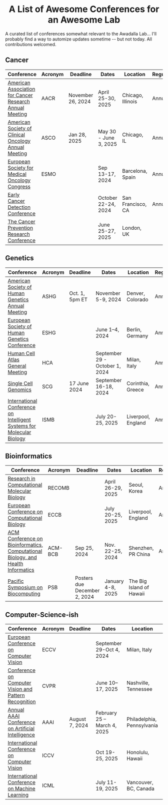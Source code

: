 <div align="center">
<h1>A List of Awesome Conferences for an Awesome Lab</h1>
</div>
A curated list of conferences somewhat relevant to the Awadalla Lab... I'll probably find a way to automize updates sometime -- but not today. 
All contributions welcomed. 

## Cancer

| Conference                                                   | Acronym | Deadline     | Dates                 | Location              | Regularity |
| ------------------------------------------------------------ | ------- | ------------ | --------------------- | --------------------- | ---------- |
| [American Association for Cancer Research Annual Meeting](https://www.aacr.org/meeting/aacr-annual-meeting-2024/) | AACR    | November 26, 2024 | April 25-30, 2025     | Chicago, Illinois | Annual     |
| [American Society of Clinical Oncology Annual Meeting](https://conferences.asco.org/am/attend) | ASCO    | Jan 28, 2025 | May 30 - June 3, 2025 | Chicago, IL           | Annual     |
| [European Society for Medical Oncology Congress](https://www.esmo.org/meeting-calendar/esmo-congress-2024) | ESMO    |              | Sep 13-17, 2024       | Barcelona, Spain      | Annual     |
| [Early Cancer Detection Conference](https://www.earlydetectionresearch.com/) |         |              | October 22-24, 2024   | San Francisco, CA     | Annual     |
| [The Cancer Prevention Research Conference](https://www.cancerresearchuk.org/funding-for-researchers/research-events-and-conferences/the-cancer-prevention-research-conference-2024) |         |              | June 25-27, 2025      | London, UK            |            |

## Genetics

| Conference                                                   | Acronym | Deadline       | Dates                          | Location           | Regularity |
| ------------------------------------------------------------ | ------- | -------------- | ------------------------------ | ------------------ | ---------- |
| [American Society of Human Genetics Annual Meeting](https://www.ashg.org/meetings/2024meeting/) | ASHG    | Oct. 1, 5pm ET | November 5-9, 2024             | Denver, Colorado   | Annual     |
| [European Society of Human Genetics Conference](https://2024.eshg.org/) | ESHG    |                | June 1–4, 2024                 | Berlin, Germany    | Annual     |
| [Human Cell Atlas General Meeting](https://events.humancellatlas.org/2024GM) | HCA     |                | September 29 - October 1, 2024 | Milan, Italy       | Annual     |
| [Single Cell Genomics](https://conferences.weizmann.ac.il/SCG2024/) | SCG     | 17 June 2024   | September 16-18, 2024          | Corinthia, Greece  | Annual     |
| [International Conference on Intelligent Systems for Molecular Biology](https://www.iscb.org/ismb2024/home) | ISMB    |                | July 20-25, 2025               | Liverpool, England | Annual     |

## Bioinformatics

| Conference                                                   | Acronym | Deadline                     | Dates             | Location                 | Regularity |
| ------------------------------------------------------------ | ------- | ---------------------------- | ----------------- | ------------------------ | ---------- |
| [Research in Computational Molecular Biology](https://recomb.org/recomb2024/) | RECOMB  |                              | April 26-29, 2025 | Seoul, Korea             | Annual     |
| [European Conference on Computational Biology](https://www.iscb.org/ismbeccb2025/home) | ECCB    |                              | July 20-25, 2025  | Liverpool, England       | Annual     |
| [ACM Conference on Bioinformatics, Computational Biology, and Health Informatics](https://acm-bcb.org/) | ACM-BCB | Sep 25, 2024                 | Nov. 22-25, 2024  | Shenzhen, PR China       | Annual     |
| [Pacific Symposium on Biocomputing](https://psb.stanford.edu/) | PSB     | Posters due December 2, 2024 | January 4-8, 2025 | The Big Island of Hawaii |            |

## Computer-Science-ish

| Conference                                                   | Acronym | Deadline       | Dates                       | Location                   | Regularity |
| ------------------------------------------------------------ | ------- | -------------- | --------------------------- | -------------------------- | ---------- |
| [European Conference on Computer Vision](https://eccv.ecva.net/) | ECCV    |                | September 29-Oct 4, 2024    | Milan, Italy               | Annual     |
| [Conference on Computer Vision and Pattern Recognition](https://www.thecvf.com/) | CVPR    |                | June 10–17, 2025            | Nashville, Tennessee       | Annual     |
| [Annual AAAI Conference on Artificial Intelligence](https://aaai.org/conference/aaai/aaai-25/) | AAAI    | August 7, 2024 | February 25 – March 4, 2025 | Philadelphia, Pennsylvania | Annual     |
| [International Conference on Computer Vision](https://www.thecvf.com/) | ICCV    |                | Oct 19-25, 2025             | Honolulu, Hawaii           | Annual     |
| [International Conference on Machine Learning](https://icml.cc/Conferences/2024) | ICML    |                | July 11-19, 2025            | Vancouver, BC, Canada      | Annual     |

